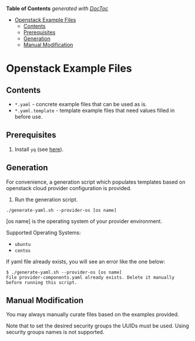 <!-- START doctoc generated TOC please keep comment here to allow auto update -->
<!-- DON'T EDIT THIS SECTION, INSTEAD RE-RUN doctoc TO UPDATE -->
**Table of Contents**  *generated with [DocToc](https://github.com/thlorenz/doctoc)*

- [Openstack Example Files](#openstack-example-files)
  - [Contents](#contents)
  - [Prerequisites](#prerequisites)
  - [Generation](#generation)
  - [Manual Modification](#manual-modification)

<!-- END doctoc generated TOC please keep comment here to allow auto update -->

# Openstack Example Files
## Contents
- `*.yaml` - concrete example files that can be used as is.
- `*.yaml.template` - template example files that need values filled in before use.

## Prerequisites

1. Install `yq` (see [here](https://github.com/mikefarah/yq)).

## Generation
For convenience, a generation script which populates templates based on openstack cloud provider
configuration is provided.

1. Run the generation script.
```
./generate-yaml.sh --provider-os [os name]
```

   [os name] is the operating system of your provider environment. 

   Supported Operating Systems: 
   - `ubuntu` 
   - `centos`

If yaml file already exists, you will see an error like the one below:

```
$ ./generate-yaml.sh --provider-os [os name]
File provider-components.yaml already exists. Delete it manually before running this script.
```

## Manual Modification
You may always manually curate files based on the examples provided.

Note that to set the desired security groups the UUIDs must be used.
Using security groups names is not supported.